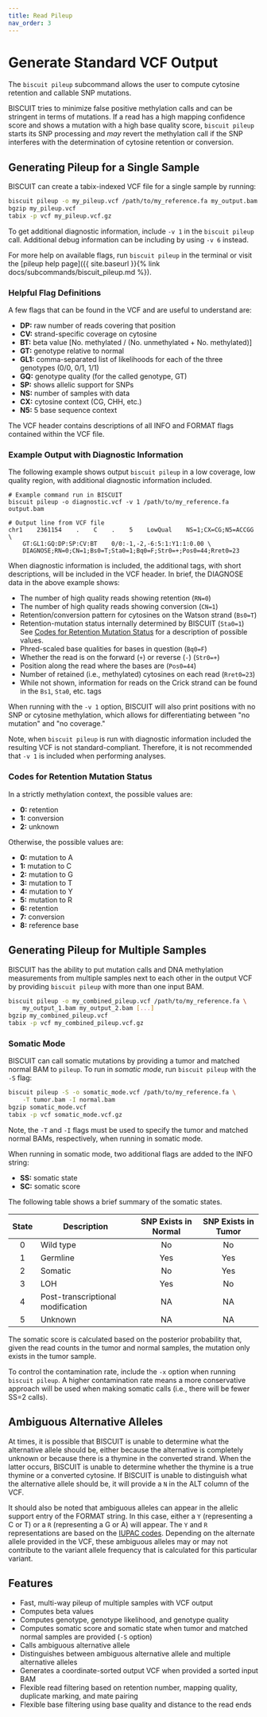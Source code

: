 ```yaml
---
title: Read Pileup
nav_order: 3
---
```


# Generate Standard VCF Output

The `biscuit pileup` subcommand allows the user to compute cytosine retention and callable SNP mutations.

BISCUIT tries to minimize false positive methylation calls and can be stringent in terms of mutations. If a read has a
high mapping confidence score and shows a mutation with a high base quality score, `biscuit pileup` starts its SNP
processing and *may* revert the methylation call if the SNP interferes with the determination of cytosine retention or
conversion.

## Generating Pileup for a Single Sample

BISCUIT can create a tabix-indexed VCF file for a single sample by running:
```bash
biscuit pileup -o my_pileup.vcf /path/to/my_reference.fa my_output.bam
bgzip my_pileup.vcf
tabix -p vcf my_pileup.vcf.gz
```

To get additional diagnostic information, include `-v 1` in the `biscuit pileup` call. Additional debug information can
be including by using `-v 6` instead.

For more help on available flags, run `biscuit pileup` in the terminal or visit the
[pileup help page]({{ site.baseurl }}{% link docs/subcommands/biscuit_pileup.md %}).

### Helpful Flag Definitions

A few flags that can be found in the VCF and are useful to understand are:

  - **DP:** raw number of reads covering that position
  - **CV:** strand-specific coverage on cytosine
  - **BT:** beta value [No. methylated / (No. unmethylated + No. methylated)]
  - **GT:** genotype relative to normal
  - **GL1:** comma-separated list of likelihoods for each of the three genotypes (0/0, 0/1, 1/1)
  - **GQ:** genotype quality (for the called genotype, GT)
  - **SP:** shows allelic support for SNPs
  - **NS:** number of samples with data
  - **CX:** cytosine context (CG, CHH, etc.)
  - **N5:** 5 base sequence context

The VCF header contains descriptions of all INFO and FORMAT flags contained within the VCF file.

### Example Output with Diagnostic Information

The following example shows output `biscuit pileup` in a low coverage, low quality region, with additional diagnostic
information included.

```
# Example command run in BISCUIT
biscuit pileup -o diagnostic.vcf -v 1 /path/to/my_reference.fa output.bam

# Output line from VCF file
chr1    2361154    .    C    .    5    LowQual    NS=1;CX=CG;N5=ACCGG \
    GT:GL1:GQ:DP:SP:CV:BT    0/0:-1,-2,-6:5:1:Y1:1:0.00 \
    DIAGNOSE;RN=0;CN=1;Bs0=T;Sta0=1;Bq0=F;Str0=+;Pos0=44;Rret0=23
```

When diagnostic information is included, the additional tags, with short descriptions, will be included in the VCF
header. In brief, the DIAGNOSE data in the above example shows:

  - The number of high quality reads showing retention (`RN=0`)
  - The number of high quality reads showing conversion (`CN=1`)
  - Retention/conversion pattern for cytosines on the Watson strand (`Bs0=T`)
  - Retention-mutation status internally determined by BISCUIT (`Sta0=1`) See
  [Codes for Retention Mutation Status](#codes-for-retention-mutation-status) for a description of possible values.
  - Phred-scaled base qualities for bases in question (`Bq0=F`)
  - Whether the read is on the forward (`+`) or reverse (`-`) (`Str0=+`)
  - Position along the read where the bases are (`Pos0=44`)
  - Number of retained (i.e., methylated) cytosines on each read (`Rret0=23`)
  - While not shown, information for reads on the Crick strand can be found in the `Bs1`, `Sta0`, etc. tags

When running with the `-v 1` option, BISCUIT will also print positions with no SNP or cytosine methylation, which allows
for differentiating between "no mutation" and "no coverage."

Note, when `biscuit pileup` is run with diagnostic information included the resulting VCF is not standard-compliant.
Therefore, it is not recommended that `-v 1` is included when performing analyses.

### Codes for Retention Mutation Status

In a strictly methylation context, the possible values are:

  - **0:** retention
  - **1:** conversion
  - **2:** unknown

Otherwise, the possible values are:

  - **0:** mutation to A
  - **1:** mutation to C
  - **2:** mutation to G
  - **3:** mutation to T
  - **4:** mutation to Y
  - **5:** mutation to R
  - **6:** retention
  - **7:** conversion
  - **8:** reference base

## Generating Pileup for Multiple Samples

BISCUIT has the ability to put mutation calls and DNA methylation measurements from multiple samples next to each other
in the output VCF by providing `biscuit pileup` with more than one input BAM.
```bash
biscuit pileup -o my_combined_pileup.vcf /path/to/my_reference.fa \
    my_output_1.bam my_output_2.bam [...]
bgzip my_combined_pileup.vcf
tabix -p vcf my_combined_pileup.vcf.gz
```

### Somatic Mode

BISCUIT can call somatic mutations by providing a tumor and matched normal BAM to `pileup`. To run in *somatic mode*,
run `biscuit pileup` with the `-S` flag:
```bash
biscuit pileup -S -o somatic_mode.vcf /path/to/my_reference.fa \
    -T tumor.bam -I normal.bam
bgzip somatic_mode.vcf
tabix -p vcf somatic_mode.vcf.gz
```
Note, the `-T` and `-I` flags must be used to specify the tumor and matched normal BAMs, respectively, when running in
somatic mode.

When running in somatic mode, two additional flags are added to the INFO string:

  - **SS:** somatic state
  - **SC:** somatic score

The following table shows a brief summary of the somatic states.

| State | Description                       | SNP Exists in Normal | SNP Exists in Tumor |
|:-----:|-----------------------------------|:--------------------:|:-------------------:|
|   0   | Wild type                         |          No          |         No          |
|   1   | Germline                          |          Yes         |         Yes         |
|   2   | Somatic                           |          No          |         Yes         |
|   3   | LOH                               |          Yes         |         No          |
|   4   | Post-transcriptional modification |          NA          |         NA          |
|   5   | Unknown                           |          NA          |         NA          |

The somatic score is calculated based on the posterior probability that, given the read counts in the tumor and normal
samples, the mutation only exists in the tumor sample.

To control the contamination rate, include the `-x` option when running `biscuit pileup`. A higher contamination rate
means a more conservative approach will be used when making somatic calls (i.e., there will be fewer SS=2 calls).

## Ambiguous Alternative Alleles

At times, it is possible that BISCUIT is unable to determine what the alternative allele should be, either because the
alternative is completely unknown or because there is a thymine in the converted strand. When the latter occurs, BISCUIT
is unable to determine whether the thymine is a true thymine or a converted cytosine. If BISCUIT is unable to
distinguish what the alternative allele should be, it will provide a `N` in the ALT column of the VCF.

It should also be noted that ambiguous alleles can appear in the allelic support entry of the FORMAT string. In this
case, either a `Y` (representing a C or T) or a `R` (representing a G or A) will appear. The `Y` and `R` representations
are based on the [IUPAC codes](https://www.bioinformatics.org/sms/iupac.html). Depending on the alternate allele
provided in the VCF, these ambiguous alleles may or may not contribute to the variant allele frequency that is
calculated for this particular variant.

## Features

  - Fast, multi-way pileup of multiple samples with VCF output
  - Computes beta values
  - Computes genotype, genotype likelihood, and genotype quality
  - Computes somatic score and somatic state when tumor and matched normal samples are provided (`-S` option)
  - Calls ambiguous alternative allele
  - Distinguishes between ambiguous alternative allele and multiple alternative alleles
  - Generates a coordinate-sorted output VCF when provided a sorted input BAM
  - Flexible read filtering based on retention number, mapping quality, duplicate marking, and mate pairing
  - Flexible base filtering using base quality and distance to the read ends
